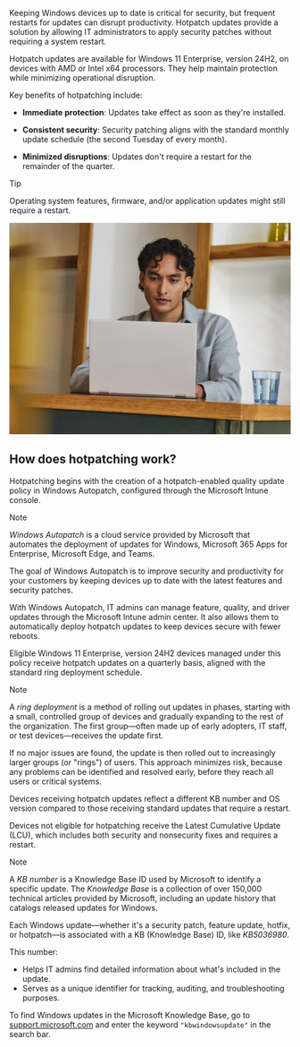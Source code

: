Keeping Windows devices up to date is critical for security, but frequent restarts for updates can disrupt productivity. Hotpatch updates provide a solution by allowing IT administrators to apply security patches without requiring a system restart.  

Hotpatch updates are available for Windows 11 Enterprise, version 24H2, on devices with AMD or Intel x64 processors. They help maintain protection while minimizing operational disruption.  

Key benefits of hotpatching include:

- **Immediate protection**: Updates take effect as soon as they're installed.

- **Consistent security**: Security patching aligns with the standard monthly update schedule (the second Tuesday of every month).

- **Minimized disruptions**: Updates don't require a restart for the remainder of the quarter.

> [!TIP]
> Operating system features, firmware, and/or application updates might still require a restart.

![Photograph of a person using a laptop at a wooden desk with a glass of water nearby.](../media/admin.png)

## How does hotpatching work?

Hotpatching begins with the creation of a hotpatch-enabled quality update policy in Windows Autopatch, configured through the Microsoft Intune console.

> [!NOTE]
>*Windows Autopatch* is a cloud service provided by Microsoft that automates the deployment of updates for Windows, Microsoft 365 Apps for Enterprise, Microsoft Edge, and Teams.  
>
> The goal of Windows Autopatch is to improve security and productivity for your customers by keeping devices up to date with the latest features and security patches.  
>
> With Windows Autopatch, IT admins can manage feature, quality, and driver updates through the Microsoft Intune admin center. It also allows them to automatically deploy hotpatch updates to keep devices secure with fewer reboots.

Eligible Windows 11 Enterprise, version 24H2 devices managed under this policy receive hotpatch updates on a quarterly basis, aligned with the standard ring deployment schedule.

> [!NOTE]
> A *ring deployment* is a method of rolling out updates in phases, starting with a small, controlled group of devices and gradually expanding to the rest of the organization. The first group—often made up of early adopters, IT staff, or test devices—receives the update first.
>
> If no major issues are found, the update is then rolled out to increasingly larger groups (or "rings") of users. This approach minimizes risk, because any problems can be identified and resolved early, before they reach all users or critical systems.

Devices receiving hotpatch updates reflect a different KB number and OS version compared to those receiving standard updates that require a restart.

Devices not eligible for hotpatching receive the Latest Cumulative Update (LCU), which includes both security and nonsecurity fixes and requires a restart.

> [!NOTE]
> A *KB number* is a Knowledge Base ID used by Microsoft to identify a specific update. The *Knowledge Base* is a collection of over 150,000 technical articles provided by Microsoft, including an update history that catalogs released updates for Windows.
>
> Each Windows update—whether it's a security patch, feature update, hotfix, or hotpatch—is associated with a KB (Knowledge Base) ID, like *KB5036980*.
>
> This number:
>
> - Helps IT admins find detailed information about what's included in the update.
> - Serves as a unique identifier for tracking, auditing, and troubleshooting purposes.  
>
> To find Windows updates in the Microsoft Knowledge Base, go to [support.microsoft.com](https://support.microsoft.com) and enter the keyword `"kbwindowsupdate"` in the search bar.
